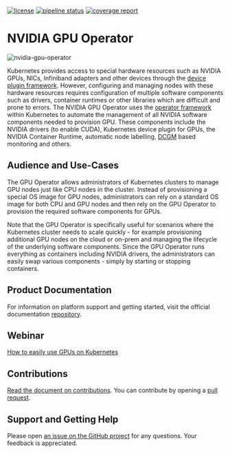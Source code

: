 [![license](https://img.shields.io/github/license/NVIDIA/gpu-operator?style=flat-square)](https://raw.githubusercontent.com/NVIDIA/gpu-operator/master/LICENSE)
[![pipeline status](https://gitlab.com/nvidia/kubernetes/gpu-operator/badges/master/pipeline.svg)](https://gitlab.com/nvidia/kubernetes/gpu-operator/-/pipelines)
[![coverage report](https://gitlab.com/nvidia/kubernetes/gpu-operator/badges/master/coverage.svg)](https://gitlab.com/nvidia/kubernetes/gpu-operator/-/pipelines)

# NVIDIA GPU Operator

![nvidia-gpu-operator](https://www.nvidia.com/content/dam/en-zz/Solutions/Data-Center/egx/nvidia-egx-platform-gold-image-full-2c50-d@2x.jpg)

Kubernetes provides access to special hardware resources such as NVIDIA GPUs, NICs, Infiniband adapters and other devices through the [device plugin framework](https://kubernetes.io/docs/concepts/extend-kubernetes/compute-storage-net/device-plugins/). However, configuring and managing nodes with these hardware resources requires configuration of multiple software components such as drivers, container runtimes or other libraries which  are difficult and prone to errors.
The NVIDIA GPU Operator uses the [operator framework](https://coreos.com/blog/introducing-operator-framework) within Kubernetes to automate the management of all NVIDIA software components needed to provision GPU. These components include the NVIDIA drivers (to enable CUDA), Kubernetes device plugin for GPUs, the NVIDIA Container Runtime, automatic node labelling, [DCGM](https://developer.nvidia.com/dcgm) based monitoring and others.

## Audience and Use-Cases
The GPU Operator allows administrators of Kubernetes clusters to manage GPU nodes just like CPU nodes in the cluster. Instead of provisioning a special OS image for GPU nodes, administrators can rely on a standard OS image for both CPU and GPU nodes and then rely on the GPU Operator to provision the required software components for GPUs.

Note that the GPU Operator is specifically useful for scenarios where the Kubernetes cluster needs to scale quickly - for example provisioning additional GPU nodes on the cloud or on-prem and managing the lifecycle of the underlying software components. Since the GPU Operator runs everything as containers including NVIDIA drivers, the administrators can easily swap various components - simply by starting or stopping containers.

## Product Documentation
For information on platform support and getting started, visit the official documentation [repository](https://docs.nvidia.com/datacenter/cloud-native/gpu-operator/overview.html).

## Webinar
[How to easily use GPUs on Kubernetes](https://info.nvidia.com/how-to-use-gpus-on-kubernetes-webinar.html)

## Contributions
[Read the document on contributions](https://github.com/NVIDIA/gpu-operator/blob/master/CONTRIBUTING.md). You can contribute by opening a [pull request](https://help.github.com/en/articles/about-pull-requests).

## Support and Getting Help
Please open [an issue on the GitHub project](https://github.com/NVIDIA/gpu-operator/issues/new) for any questions. Your feedback is appreciated.
